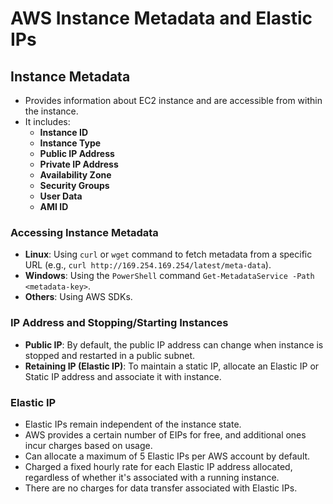 # AWS Instance Metadata and Elastic IPs

## Instance Metadata
- Provides information about EC2 instance and are accessible from within the instance. 
- It includes:
  - **Instance ID**
  - **Instance Type**
  - **Public IP Address**
  - **Private IP Address**
  - **Availability Zone**
  - **Security Groups**
  - **User Data**
  - **AMI ID**

### Accessing Instance Metadata
- **Linux**: Using `curl` or `wget` command to fetch metadata from a specific URL (e.g., `curl http://169.254.169.254/latest/meta-data`).
- **Windows**: Using the `PowerShell` command `Get-MetadataService -Path <metadata-key>`.
- **Others**: Using AWS SDKs.


### IP Address and Stopping/Starting Instances
- **Public IP**: By default, the public IP address can change when instance is stopped and restarted in a public subnet.
- **Retaining IP (Elastic IP)**: To maintain a static IP, allocate an Elastic IP or Static IP address and associate it with instance. 

### Elastic IP
- Elastic IPs remain independent of the instance state. 
- AWS provides a certain number of EIPs for free, and additional ones incur charges based on usage.
- Can allocate a maximum of 5 Elastic IPs per AWS account by default.
- Charged a fixed hourly rate for each Elastic IP address allocated, regardless of whether it's associated with a running instance.
- There are no charges for data transfer associated with Elastic IPs.